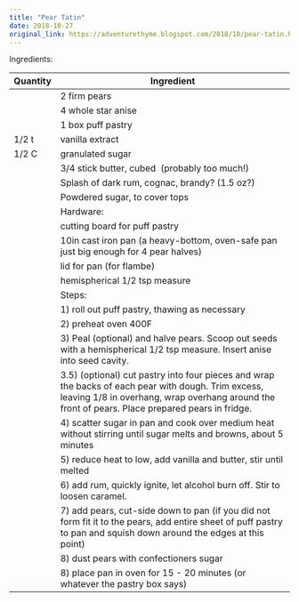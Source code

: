 ```yaml
---
title: "Pear Tatin"
date: 2018-10-27
original_link: https://adventurethyme.blogspot.com/2018/10/pear-tatin.html
---
```


Ingredients:

| Quantity | Ingredient |
| -------- | ---------- |
|  | 2 firm pears |
|  | 4 whole star anise |
|  | 1 box puff pastry |
| 1/2 t | vanilla extract |
| 1/2 C | granulated sugar |
|  | 3/4 stick butter, cubed  (probably too much!) |
|  | Splash of dark rum, cognac, brandy? (1.5 oz?) |
|  | Powdered sugar, to cover tops |
|  | Hardware: |
|  | cutting board for puff pastry |
|  | 10in cast iron pan (a heavy-bottom, oven-safe pan just big enough for 4 pear halves) |
|  | lid for pan (for flambe) |
|  | hemispherical 1/2 tsp measure |
|  | Steps: |
|  | 1) roll out puff pastry, thawing as necessary |
|  | 2) preheat oven 400F |
|  | 3) Peal (optional) and halve pears. Scoop out seeds with a hemispherical 1/2 tsp measure. Insert anise into seed cavity. |
|  | 3.5) (optional) cut pastry into four pieces and wrap the backs of each pear with dough. Trim excess, leaving 1/8 in overhang, wrap overhang around the front of pears. Place prepared pears in fridge. |
|  | 4) scatter sugar in pan and cook over medium heat without stirring until sugar melts and browns, about 5 minutes |
|  | 5) reduce heat to low, add vanilla and butter, stir until melted |
|  | 6) add rum, quickly ignite, let alcohol burn off. Stir to loosen caramel. |
|  | 7) add pears, cut-side down to pan (if you did not form fit it to the pears, add entire sheet of puff pastry to pan and squish down around the edges at this point) |
|  | 8) dust pears with confectioners sugar |
|  | 8) place pan in oven for 15 - 20 minutes (or whatever the pastry box says) |


